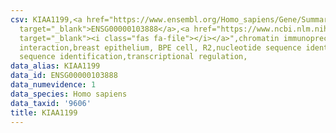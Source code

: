 ```yaml
---
csv: KIAA1199,<a href="https://www.ensembl.org/Homo_sapiens/Gene/Summary?db=core;g=ENSG00000103888"
  target="_blank">ENSG00000103888</a>,<a href="https://www.ncbi.nlm.nih.gov/pubmed/22863008"
  target="_blank"><i class="fas fa-file"></i></a>",chromatin immunoprecipitation assay,direct
  interaction,breast epithelium, BPE cell, R2,nucleotide sequence identification,nucleotide
  sequence identification,transcriptional regulation,
data_alias: KIAA1199
data_id: ENSG00000103888
data_numevidence: 1
data_species: Homo sapiens
data_taxid: '9606'
title: KIAA1199
---
```

